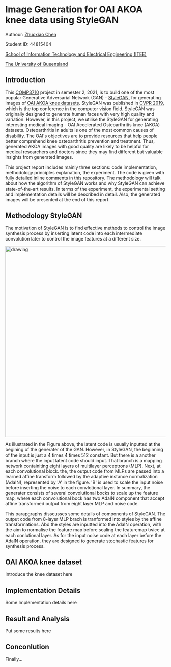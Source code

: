 # Image Generation for OAI AKOA knee data using StyleGAN
Authour: [Zhuoxiao Chen](https://zhuoxiao-chen.github.io)

Student ID: 44815404

[School of Information Technology and Electrical Engineering (ITEE)](https://itee.uq.edu.au/)

[The University of Queensland](https://www.uq.edu.au/)

## Introduction
This [COMP3710](https://my.uq.edu.au/programs-courses/course.html?course_code=comp3710) project in semester 2, 2021, is to build one of the most popular Generative Adversarial Network (GAN) - [StyleGAN](https://openaccess.thecvf.com/content_CVPR_2019/papers/Karras_A_Style-Based_Generator_Architecture_for_Generative_Adversarial_Networks_CVPR_2019_paper.pdf), for generating images of [OAI AKOA knee datasets](https://nda.nih.gov/oai/). StyleGAN was published in [CVPR 2019](https://cvpr2019.thecvf.com/), which is the top conference in the computer vision field. StyleGAN was originally designed to generate human faces with very high quality and variation. However, in this project, we utilise the StyleGAN for generating interesting medical imaging - OAI Accelerated Osteoarthritis knee (AKOA) datasets. Osteoarthritis in adults is one of the most common causes of disability. The OAI's objectives are to provide resources that help people better comprehend knee osteoarthritis prevention and treatment. Thus, generated AKOA images with good quality are likely to be helpful for medical researchers and doctors since they may find different but valuable insights from generated images. 

This project report includes mainly three sections: code implementation, methodology principles explanation, the experiment. The code is given with fully detailed inline comments in this repository. The methodology will talk about how the algorithm of StyleGAN works and why StyleGAN can achieve state-of-the-art results. In terms of the experiment, the experimental setting and implementation details will be described in detail. Also, the generated images will be presented at the end of this report.

## Methodology StyleGAN
The motivation of StyleGAN is to find effective methods to control the image synthesis process by inserting latent code into each intermediate convolution later to control the image features at a different size. 

<img src="https://user-images.githubusercontent.com/50613939/138625217-6e2b5ce6-8f7e-4089-8e94-60ff601c1358.png" alt="drawing" width="600"/>


As illustrated in the Figure above, the latent code is usually inputted at the begining of the generater of the GAN. However, in StyleGAN, the beginning of the input is just a 4 times 4 times 512 constant. But there is a another branch where the input latent code should input. That branch is a  mapping network containiting eight layers of multilayer perceptrons (MLP). Next, at each convolutional block. the, the output code from MLPs are passed into a learned affine transform followed by the adaptive instance normalization (AdaIN), represented by 'A' in the figure. 'B' is used to scale the input noise before inserting the noise to each convlotional layer. In summary, the generater consists of several convolutional bocks to scale up the feature map, where each convolutional bock has two AdaIN component that accept affine transformed output from eight layer MLP and noise code. 

This parapgraphs disscusses some details of components of StyleGAN. The output code from 8-layer MLP brach is tranformed into styles by the affine transformations. Abd the styles are inputted into the AdaIN operation, with the aim to normalise the feature map before scaling the featuremap twice at each conlutional layer. As for the input noise code at each layer before the AdaIN operation, they are designed to generate stochastic features for synthesis process. 


## OAI AKOA knee dataset
Introduce the knee dataset here

## Implementation Details
Some Implementation details here


## Result and Analysis
Put some results here

## Conconlution
Finally...
